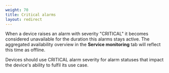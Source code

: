 ```yaml
---
weight: 70
title: Critical alarms
layout: redirect
---
```


When a device raises an alarm with severity "CRITICAL" it becomes considered unavailable for the duration this alarms stays active. The aggregated availability overview in the **Service monitoring** tab will reflect this time as offline.

Devices should use CRITICAL alarm severity for alarm statuses that impact the device's ability to fulfil its use case.
